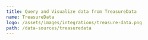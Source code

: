 ```yaml
---
title: Query and Visualize data from TreasureData
name: TreasureData
logo: /assets/images/integrations/treasure-data.png
path: /data-sources/treasuredata
---
```


